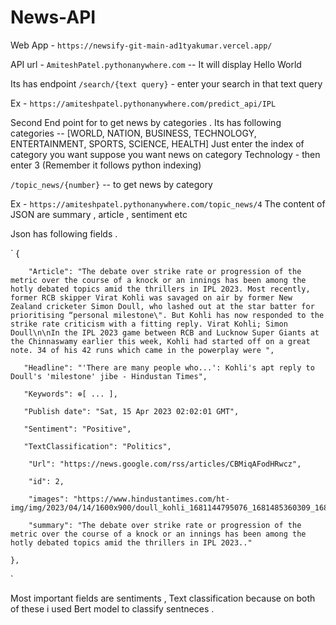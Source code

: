 # News-API

Web App - `https://newsify-git-main-ad1tyakumar.vercel.app/`

API url - `AmiteshPatel.pythonanywhere.com` -- It will display Hello World
 
Its has endpoint  `/search/{text query}`  - enter your search in that text query

Ex -  `https://amiteshpatel.pythonanywhere.com/predict_api/IPL`

Second End point for to get news by categories . 
Its has following categories --  [WORLD, NATION, BUSINESS, TECHNOLOGY, ENTERTAINMENT, SPORTS, SCIENCE, HEALTH]
Just enter the index of category you want suppose you want news on category Technology - then enter 3 (Remember it follows python indexing)

`/topic_news/{number}` -- to get news by category

Ex - `https://amiteshpatel.pythonanywhere.com/topic_news/4`
The content of JSON are summary , article , sentiment etc

Json has following fields .

`
{

        "Article": "The debate over strike rate or progression of the metric over the course of a knock or an innings has been among the hotly debated topics amid the thrillers in IPL 2023. Most recently, former RCB skipper Virat Kohli was savaged on air by former New Zealand cricketer Simon Doull, who lashed out at the star batter for prioritising “personal milestone\". But Kohli has now responded to the strike rate criticism with a fitting reply. Virat Kohli; Simon Doull\n\nIn the IPL 2023 game between RCB and Lucknow Super Giants at the Chinnaswamy earlier this week, Kohli had started off on a great note. 34 of his 42 runs which came in the powerplay were ",
       
       "Headline": "'There are many people who...': Kohli's apt reply to Doull's 'milestone' jibe - Hindustan Times",
       
       "Keywords": ⊕[ ... ],
       
       "Publish date": "Sat, 15 Apr 2023 02:02:01 GMT",
        
       "Sentiment": "Positive",
       
       "TextClassification": "Politics",
        
        "Url": "https://news.google.com/rss/articles/CBMiqAFodHRwcz",
        
        "id": 2,
        
        "images": "https://www.hindustantimes.com/ht-img/img/2023/04/14/1600x900/doull_kohli_1681144795076_1681485360309_1681485360309.jpg",
        
        "summary": "The debate over strike rate or progression of the metric over the course of a knock or an innings has been among the hotly debated topics amid the thrillers in IPL 2023.."
    
    },
`

Most important fields are sentiments , Text classification because on both of these i used Bert model to classify sentneces . 
